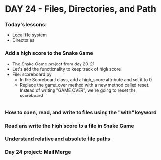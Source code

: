 # DAY 24 - Files, Directories, and Path

### Today's lessons:
- Local file system
- Directories

### Add a high score to the Snake Game
- The Snake Game project from day 20-21
- Let's add the functionality to keep track of high score
- File: scoreboard.py
  - In the Scoreboard class, add a high_score attribute and set it to 0
  - Replace the game_over method with a new method called reset. Instead of writing "GAME OVER", we're going to reset the scoreboard 
```py

```

### How to open, read, and write to files using the "with" keyword

### Read ans write the high score to a file in Snake Game


### Understand relative and absolute file paths


### Day 24 project: Mail Merge

